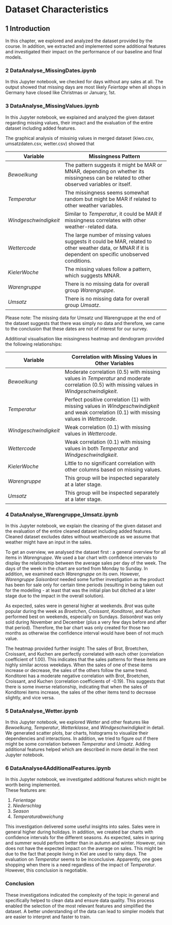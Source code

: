 # Dataset Characteristics

## 1 Introduction
In this chapter, we explored and analyzed the dataset provided by the course. In addition, we extracted and implemented some additional features and investigated their impact on the performance of our baseline and final models.


### 2 DataAnalyse_MissingDates.ipynb
In this Jupyter notebook, we checked for days without any sales at all. The output showed that missing days are most likely *Feiertage* when all shops in Germany have closed like Christmas or January, 1st.


### 3 DataAnalyse_MissingValues.ipynb
In this Jupyter notebook, we explained and analyzed the given dataset regarding missing values, their impact and the evaluation of the entire dataset including added features.

The graphical analysis of missinig values in merged dataset (kiwo.csv, umsatzdaten.csv, wetter.csv) showed that

| Variable           | Missingness Pattern                                                                                     |
|--------------------|---------------------------------------------------------------------------------------------------------|
| *Bewoelkung*         | The pattern suggests it might be MAR or MNAR, depending on whether its missingness can be related to other observed variables or itself.         |
| *Temperatur*         | The missingness seems somewhat random but might be MAR if related to other weather variables.                                                |
| *Windgeschwindigkeit*| Similar to *Temperatur*, it could be MAR if missingness correlates with other weather-related data.                                            |
| *Wettercode*         | The large number of missing values suggests it could be MAR, related to other weather data, or MNAR if it is dependent on specific unobserved conditions. |
| *KielerWoche*        | The missing values follow a pattern, which suggests MNAR.                                                                                      |
| *Warengruppe*        | There is no missing data for overall group *Warengruppe*.                                                                                        |
| *Umsatz*             | There is no missing data for overall group *Umsatz*.                                                                                            |


Please note: The missing data for Umsatz und Warengruppe at the end of the dataset suggests that there was simply no data and therefore, we came to the conclusion that these dates are not of interest for our survey.

Additional visualisation like missingness heatmap and dendogram provided the following relationships:

| Variable             | Correlation with Missing Values in Other Variables                                                                 |
|----------------------|---------------------------------------------------------------------------------------------------------------------|
| *Bewoelkung*           | Moderate correlation (0.5) with missing values in *Temperatur* and moderate correlation (0.5) with missing values in *Windgeschwindigkeit*. |
| *Temperatur*           | Perfect positive correlation (1) with missing values in *Windgeschwindigkeit* and weak correlation (0.1) with missing values in *Wettercode*. |
| *Windgeschwindigkeit*  | Weak correlation (0.1) with missing values in *Wettercode*.                                                           |
| *Wettercode*           | Weak correlation (0.1) with missing values in both *Temperatur* and *Windgeschwindigkeit*.                              |
| *KielerWoche*          | Little to no significant correlation with other columns based on missing values.                                    |
| *Warengruppe*          | This group will be inspected separately at a later stage.                                                           |
| *Umsatz*               | This group will be inspected separately at a later stage.                                                           |


### 4 DataAnalyse_Warengruppe_Umsatz.ipynb
In this Jupyter notebook, we explain the cleaning of the given dataset and the evaluation of the entire cleaned dataset including added features. Cleaned dataset excludes dates without weathercode as we assume that weather might have an input in the sales.

To get an overview, we analysed the dataset first : a general overview for all items in *Warengruppe*. We used a bar chart with confidence intervals to display the relationship between the average sales per day of the week. The days of the week in the chart are sorted from Monday to Sunday. In addition, we examined each *Warengruppe* on its own. However, *Warengruppe Saisonbrot* needed some further investigation as the product has been for sale only for certain time periods (resulting in being taken out for the modelling - at least that was the initial plan but ditched at a later stage due to the impact in the overall solution). 

As expected, sales were in general higher at weekends. *Brot* was quite popular during the week as *Broetchen*, *Croissant*,  *Konditorei*, and *Kuchen* performed best on weekends, especially on Sundays. *Saisonbrot* was only sold during November and December (plus a very few days before and after that period). Therefore, the bar chart was only created for those two months as otherwise the confidence interval would have been of not much value.

The heatmap provided further insight:
The sales of Brot, Broetchen, Croissant, and Kuchen are perfectly correlated with each other (correlation coefficient of 1.00). This indicates that the sales patterns for these items are highly similar across weekdays. When the sales of one of these items increase or decrease, the sales of the others follow the same trend. 
Konditorei has a moderate negative correlation with Brot, Broetchen, Croissant, and Kuchen (correlation coefficients of -0.19). This suggests that there is some inverse relationship, indicating that when the sales of Konditorei items increase, the sales of the other items tend to decrease slightly, and vice versa.

### 5 DataAnalyse_Wetter.ipynb
In this Jupyter notebook, we explored *Wetter* and other features like *Bewoelkung*, *Temperatur*, *Wetterklasse*, and *Windgeschwindigkeit* in detail. We generated scatter plots, bar charts, histograms to visualize their dependencies and interactions. In addition, we tried to figure out if there might be some correlation between *Temperatur* and *Umsatz*. Adding additional features helped which are described in more detail in the next Jupyter notebook.

### 6 DataAnalyse4AdditionalFeatures.ipynb
In this Jupyter notebook, we investigated additional features which might be worth being implemented.  
These features are:

1. *Ferientage*
2. *Niederschlag*
3. *Season*
4. *Temperaturabweichung*

This investigation delivered some useful insights into sales. Sales were in general higher during holidays. In addition, we created bar charts with confidence intervals for the different seasons. As expected, sales in spring and summer would perform better than in autumn and winter. However, rain does not have the expected impact on the average on sales. This might be due to the fact that people living in Kiel are used to rainy days. The evaluation on *Temperatur* seems to be inconclusive. Apparently, one goes shopping when there is a need regardless of the impact of *Temperatur*. However, this conclusion is negotiable.

### Conclusion
These investigations indicated the complexity of the topic in general and specifically helped to clean data and ensure data quality. This process enabled the selection of the most relevant features and simplified the dataset. A better understanding of the data can lead to simpler models that are easier to interpret and faster to train.







